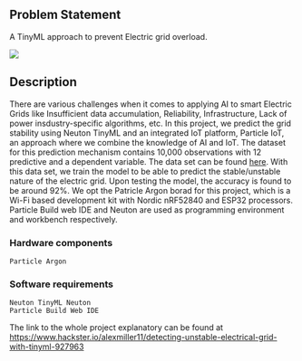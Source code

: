 ## Problem Statement
A TinyML approach to prevent Electric grid overload.

![](https://www.mobilesmspk.net/user/images/screensaver_images/2013/05/29/www.mobilesmspk.net_electric-shock_68.gif)

## Description
There are various challenges when it comes to applying AI to smart Electric Grids like Insufficient data accumulation, Reliability, Infrastructure, Lack of power insdustry-specific algorithms, etc. In this project, we predict the grid stability using Neuton TinyML and an integrated IoT platform, Particle IoT, an approach where we combine the knowledge of AI and IoT. The dataset for this prediction mechanism contains 10,000 observations with 12 predictive and a dependent variable. The data set can be found [here](https://archive.ics.uci.edu/ml/datasets/Electrical+Grid+Stability+Simulated+Data+). With this data set, we train the model to be able to predict the stable/unstable nature of the electric grid. Upon testing the model, the accuracy is found to be around 92%. We opt the Patricle Argon borad for this project, which is a Wi-Fi based development kit with Nordic nRF52840 and ESP32 processors. Particle Build web IDE and Neuton are used as programming environment and workbench respectively. 
### Hardware components
    Particle Argon
### Software requirements
    Neuton TinyML Neuton
    Particle Build Web IDE
The link to the whole project explanatory can be found at https://www.hackster.io/alexmiller11/detecting-unstable-electrical-grid-with-tinyml-927963


